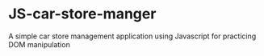 # JS-car-store-manger
A simple car store management application using Javascript for practicing DOM manipulation
